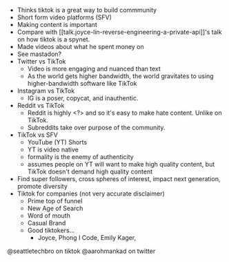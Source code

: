 
- Thinks tiktok is a great way to build commmunity
- Short form video platforms (SFV)
- Making content is important
- Compare with [[talk.joyce-lin-reverse-engineering-a-private-api]]'s talk on how tiktok is a spynet.
- Made videos about what he spent money on
- See mastadon?  
- Twitter vs TikTok
    - Video is more engaging and nuanced than text
    - As the world gets higher bandwidth, the world gravitates to using higher-bandwidth software like TikTok
- Instagram vs TikTok
    - IG is a poser, copycat, and inauthentic.
- Reddit vs TikTok
    - Reddit is highly <?> and so it's easy to make hate content.  Unlike on TikTok.
    - Subreddits take over purpose of the community.
- TikTok vs SFV
    - YouTube (YT) Shorts
    - YT is video native
    - formality is the enemy of authenticity
    - assumes people on YT will want to make high quality content, but TikTok doesn't demand high quality content
- Find super followers, cross spheres of interest, impact next generation, promote diversity
- Tiktok for companies (not very accurate disclaimer)
    - Prime top of funnel
    - New Age of Search
    - Word of mouth
    - Casual Brand
    - Good tiktokers...
        - Joyce, Phong I Code, Emily Kager, 

@seattletechbro on tiktok
@aarohmankad on twitter
